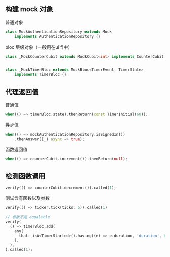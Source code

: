 
## 构建 mock 对象

普通对象

```dart
class MockAuthenticationRepository extends Mock
    implements AuthenticationRepository {}
```

bloc 层级对象（一般用在ui当中）

```dart
class _MockCounterCubit extends MockCubit<int> implements CounterCubit {}


class _MockTimerBloc extends MockBloc<TimerEvent, TimerState>
    implements TimerBloc {}
```


## 代理返回值

普通值

```dart
when(() => timerBloc.state).thenReturn(const TimerInitial(60));
```


异步值

```dart
when(() => mockAuthenticationRepository.isSignedIn())
    .thenAnswer((_) async => true);
```

函数返回值

```dart
when(() => counterCubit.increment()).thenReturn(null);
```

## 检测函数调用

```dart
verify(() => counterCubit.decrement()).called(1);
```

测试含有函数以及参数

```dart
verify(() => ticker.tick(ticks: 5)).called(1)

// 参数不是 equalable
verify(
  () => timerBloc.add(
    any(
      that: isA<TimerStarted>().having((e) => e.duration, 'duration', 60),
    ),
  ),
).called(1);
```